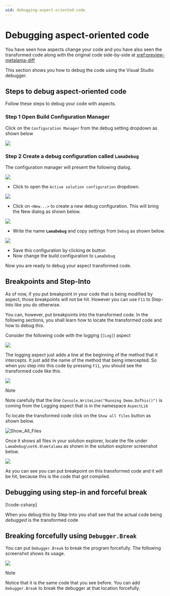 ```yaml
---
uid: debugging-aspect-oriented-code
---
```


# Debugging aspect-oriented code

You have seen how aspects change your code and you have also seen the transformed code along with the original code side-by-side at <xref:preview-metalama-diff>

This section shows you how to debug the code using the Visual Studio debugger.

## Steps to debug aspect-oriented code
Follow these steps to debug your code with aspects.

### **Step 1** Open Build Configuration Manager
Click on the `Configuration Manager` from the debug setting dropdown as shown below

![](../images/../using-aspects/images/config_manager.png)

### **Step 2** Create a debug configuration called `LamaDebug`
The configuration manager will present the following dialog.

![](../../images/../using-aspects/images/../../quickstart/using-aspects/images/config_manager_dialog.png)

* Click to open the `Active solution configuration` dropdown.

![](../../images/../using-aspects/images/../../quickstart/using-aspects/images/config_manager_new_config.png)

* Click on `<New...>` to create a new debug configuration. This will bring the New dialog as shown below.

![](../../images/../using-aspects/images/../../quickstart/using-aspects/images/empty_debug_config.png)

* Write the name **`LamaDebug`** and copy settings from `Debug` as shown below.

![](../../images/../using-aspects/images/../../quickstart/using-aspects/images/lamadebug_config.png)

* Save this configuration by clicking `OK` button
* Now change the build configuration to `LamaDebug`

Now you are ready to debug your aspect transformed code.

## Breakpoints and Step-Into
As of now, if you put breakpoint in your code that is being modified by aspect, those breakpoints will not be hit. However you can use `F11` to Step-Into like you do otherwise.

You can, however, put breakpoints into the transformed code. In the following sections, you shall learn how to locate the transformed code and how to debug this.

Consider the following code with the logging (`[Log]`) aspect

![](../../images/../using-aspects/images/../../quickstart/using-aspects/images/aspect_debug_01.png)

The logging aspect just adds a line at the beginning of the method that it intercepts. It just add the name of the method that being intercepted. So when you step into this code by pressing `F11`, you should see the transformed code like this.

![](../../images/../using-aspects/images/../../quickstart/using-aspects/images/aspect_debug_02.png)

> [!NOTE]
> Note carefully that the line `Console.WriteLine("Running Demo.DoThis()")` is coming from the Logging aspect that is in the namespace `AspectLib`

To locate the transformed code click on the `Show all files` button as shown below.


![Show_All_Files](../../images/../using-aspects/images/../../quickstart/using-aspects/images/show_all_files.png)

Once it shows all files in your solution explorer, locate the file under `LamaDebug\net6.0\metalama`  as shown in the solution explorer screenshot below.

![](../../images/../using-aspects/images/../../quickstart/using-aspects/images/debug_transformed_code.png)

As you can see you can put breakpoint on this transformed code and it will be hit, because this is the code that got compiled.

## Debugging using step-in and forceful break

[!code-csharp[](../../../code/DebugDemo/Program.cs)]

When you debug this by Step-Into you shall see that the actual code being _debugged_ is the transformed code

## Breaking forcefully using `Debugger.Break`

You can put `Debugger.Break` to break the program forcefully. The following screenshot shows its usage.

![](../../images/../using-aspects/images/../../quickstart/using-aspects/images/debug_break.png)

> [!NOTE]
> Notice that it is the same code that you see before. You can add `Debugger.Break` to break the debugger at that location forcefully.

